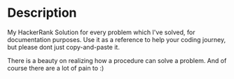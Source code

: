 # Description

My HackerRank Solution for every problem which I've solved, for documentation purposes.
Use it as a reference to help your coding journey, but please dont just copy-and-paste it.

There is a beauty on realizing how a procedure can solve a problem. 
And of course there are a lot of pain to :)
